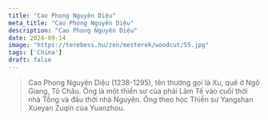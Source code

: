 ```yaml
---
title: "Cao Phong Nguyên Diệu"
meta_title: "Cao Phong Nguyên Diệu"
description: "Cao Phong Nguyên Diệu"
date: 2024-09-14
image: "https://terebess.hu/zen/mesterek/woodcut/55.jpg"
tags: ['China']
draft: false
---
```


> Cao Phong Nguyên Diệu (1238-1295), tên thường gọi là Xu, quê ở Ngô Giang, Tô Châu. 
> Ông là một thiền sư của phái Lâm Tế vào cuối thời nhà Tống và đầu thời nhà Nguyên. 
> Ông theo học Thiền sư Yangshan Xueyan Zuqin của Yuanzhou.

